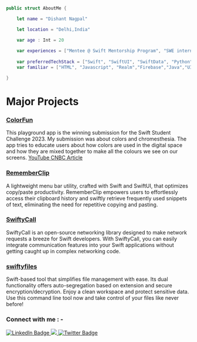 
</br>

```swift
public struct AboutMe {

    let name = "Dishant Nagpal"

    let location = "Delhi,India"

    var age : Int = 20
    
    var experiences = ["Mentee @ Swift Mentorship Program", "SWE intern @ Simbo.AI"]
    
    var preferredTechStack = ["Swift", "SwiftUI", "SwiftData", "Python", "C++"]
    var familiar = ["HTML", "Javascript", "Realm","Firebase","Java","UIKit","CoreData"]

}
```

# Major Projects

### [ColorFun](https://github.com/Dishant10/ColorFun.git) 
This playground app is the winning submission for the Swift Student Challenge 2023. My submission was about colors and chromesthesia. The app tries to educate users about how colors are used in the digital space and how they are mixed together to make all the colours we see on our screens.   [YouTube  ](https://youtu.be/ozhgQj-HvBE?si=EF4mA05OqKR6m9Eo)    [CNBC Article](https://www.cnbctv18.com/technology/apple-wwdc23-swift-student-challenge-winners-code-16820701.htm)

 ### [RememberClip](https://github.com/Dishant10/RememberClip.git)

 A lightweight menu bar utility, crafted with Swift and SwiftUI, that optimizes copy/paste productivity. RememberClip empowers users to effortlessly access their clipboard history and swiftly retrieve frequently used snippets of text, eliminating the need for repetitive copying and pasting.

 ### [SwiftyCall](https://github.com/Dishant10/SwiftyCall.git)
 SwiftyCall is an open-source networking library designed to make network requests a breeze for Swift developers. With SwiftyCall, you can easily integrate communication features into your Swift applications without getting caught up in complex networking code.

 ### [swiftyfiles](https://github.com/Dishant10/swiftyfiles.git)
 Swift-based tool that simplifies file management with ease. Its dual functionality offers auto-segregation based on extension and secure encryption/decryption. Enjoy a clean workspace and protect sensitive data. Use this command line tool now and take control of your files like never before!
</br>
### Connect with me : -
 <div id="badges">
  <a href="https://www.linkedin.com/in/dishant-nagpal-6a365019a">
    <img src="https://img.shields.io/badge/LinkedIn-blue?style=for-the-badge&logo=linkedin&logoColor=white" alt="LinkedIn Badge"/>
  </a>
  <a href="mailto:dishantnagpal10@gmail.com">
    <img src="https://img.shields.io/badge/Gmail-D14836?style=for-the-badge&logo=gmail&logoColor=white"/>
  </a>
  <a href="https://twitter.com/DishantNagpal10">
    <img src="https://img.shields.io/badge/Twitter-blue?style=for-the-badge&logo=twitter&logoColor=white" alt="Twitter Badge"/>
  </a>
</div>
